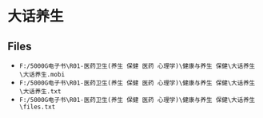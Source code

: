 # 大话养生

## Files

- `F:/5000G电子书\R01-医药卫生(养生 保健 医药 心理学)\健康与养生 保健\大话养生\大话养生.mobi`
- `F:/5000G电子书\R01-医药卫生(养生 保健 医药 心理学)\健康与养生 保健\大话养生\大话养生.txt`
- `F:/5000G电子书\R01-医药卫生(养生 保健 医药 心理学)\健康与养生 保健\大话养生\files.txt`
